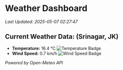 
# Weather Dashboard

_Last Updated: 2025-05-07 02:27:47_

## Current Weather Data: (Srinagar, JK)
- **Temperature:** 16.4 °C ![Temperature Badge](https://img.shields.io/badge/Temperature-Low%20Temp-blue)
- **Wind Speed:** 0.7 km/h ![Wind Speed Badge](https://img.shields.io/badge/Wind%20Speed-Light%20Wind-blue)

*Powered by Open-Meteo API*
